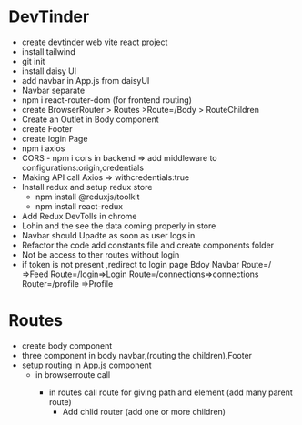 # DevTinder

- create devtinder web vite react project
- install tailwind
- git init
- install daisy UI
- add navbar in App.js from daisyUI
- Navbar separate
- npm i react-router-dom (for frontend routing)
- create BrowserRouter > Routes >Route=/Body > RouteChildren
- Create an Outlet in Body component
- create Footer
- create login Page
- npm i axios
- CORS - npm i cors in backend => add middleware to configurations:origin,credentials
- Making API call Axios => withcredentials:true
- Install redux and setup redux store
  - npm install @reduxjs/toolkit
  - npm install react-redux
- Add Redux DevTolls in chrome
- Lohin and the see the data coming properly in store
- Navbar should Upadte as soon as user logs in
- Refactor the code add constants file and create components folder 
- Not be access to ther routes without login
- if token is not present ,redirect to login page
Bdoy
Navbar
Route=/ =>Feed
Route=/login=>Login
Route=/connections=>connections
Router=/profile =>Profile

# Routes

- create body component
- three component in body navbar,<Outlet>(routing the children),Footer
- setup routing in App.js component <BrowserRoute> </BrowserRoute>
  - in browserroute call <rotutes/><rotutes/>
    - in routes call route for giving path and element <Route></Route>(add many parent route)
      - Add chlid router (add one or more children)
